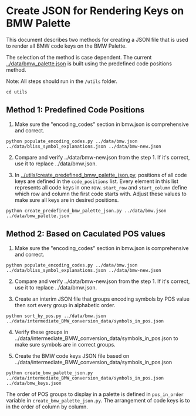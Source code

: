 # Create JSON for Rendering Keys on BMW Palette

This document describes two methods for creating a JSON file that is used to render all BMW code keys on the BMW
Palette.

The selection of the method is case dependent. The current [../data/bmw_palette.json](../data/bmw_palette.json)
is built using the predefined code positions method.

Note: All steps should run in the `/utils` folder.

```
cd utils
```

## Method 1: Predefined Code Positions

1. Make sure the "encoding_codes" section in bmw.json is comprehensive and correct.

```
python populate_encoding_codes.py ../data/bmw.json ../data/bliss_symbol_explanations.json ../data/bmw-new.json
```

2. Compare and verify ../data/bmw-new.json from the step 1. If it's correct, use it to replace
../data/bmw.json.

3. In [../utils/create_predefined_bmw_palette_json.py](../utils/create_predefined_bmw_palette_json.py), positions
of all code keys are defined in the `code_positions` list. Every element in this list represents all code keys in
one row. `start_row` and `start_column` define which row and column the first code starts with. Adjust these values
to make sure all keys are in desired positions.

```
python create_predefined_bmw_palette_json.py ../data/bmw.json ../data/bmw_palette.json
```

## Method 2: Based on Caculated POS values

1. Make sure the "encoding_codes" section in bmw.json is comprehensive and correct.

```
python populate_encoding_codes.py ../data/bmw.json ../data/bliss_symbol_explanations.json ../data/bmw-new.json
```

2. Compare and verify ../data/bmw-new.json from the step 1. If it's correct, use it to replace
../data/bmw.json.

3. Create an interim JSON file that groups encoding symbols by POS value then sort every group in
alphabetic order. 

```
python sort_by_pos.py ../data/bmw.json ../data/intermediate_BMW_conversion_data/symbols_in_pos.json
```

4. Verify these groups in ../data/intermediate_BMW_conversion_data/symbols_in_pos.json to make sure symbols are in correct groups.

5. Create the BMW code keys JSON file based on ../data/intermediate_BMW_conversion_data/symbols_in_pos.json

```
python create_bmw_palette_json.py ../data/intermediate_BMW_conversion_data/symbols_in_pos.json ../data/bmw_keys.json
```

The order of POS groups to display in a palette is defined in `pos_in_order` variable in `create_bmw_palette_json.py`.
The arrangement of code keys is to in the order of column by column.
